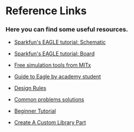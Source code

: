 # Reference Links

### Here you can find some useful resources.

* [Sparkfun's EAGLE tutorial: Schematic](https://learn.sparkfun.com/tutorials/using-eagle-schematic)

* [Sparkfun's EAGLE tutorial: Board](https://learn.sparkfun.com/tutorials/using-eagle-board-layout)

* [Free simulation tools from MITx](https://6002x.mitx.mit.edu/wiki/view/UsefulFreeTools)

* [Guide to Eagle by academy student](http://archive.fabacademy.org/archives/2016/fablabkyushu/students/153/exercise06.html)

* [Design Rules ](http://archive.fabacademy.org/archives/2016/fablabnanjing/students/203/)

* [Common problems solutions](http://archive.fabacademy.org/archives/2016/fablabseoul/students/208/06.html)

* [Beginner Tutorial](http://khammami.blogspot.com/2008/10/how-to-use-eagle-for-beginner.html)[](http://fab.cba.mit.edu/content/tools/circuits/pcb_design/pcb_design.html)

* [Create A Custom Library Part ](http://www.instructables.com/id/How-to-make-a-custom-library-part-in-Eagle-CAD-too/)[](http://fab.cba.mit.edu/content/tools/circuits/pcb_design/pcb_design.html)
